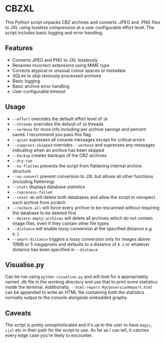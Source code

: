 # CBZXL

This Python script unpacks CBZ archives and converts .JPEG and .PNG files to JXL using lossless compression at a user configurable effort level. The script includes basic logging and error handling. 

## Features

- Converts JPEG and PNG to JXL losslessly
- Renames incorrect extensions using MIME type
- Corrects atypical or unusual colour spaces or metadata
- SQLite to skip reviously processed archives
- Basic logging
- Basic archive error handling
- User configurable timeout

## Usage

- `--effort` overrides the default effort level of `10`
- `--threads` overrides the default of `10` threads
- `--verbose` for more info including per archive savings and percent saved. I recommend you pass this flag
- `--quiet` supresses all console messages except for critical errors
- `--suppress-skipped` overrides `--verbose` and supresses any messages indicating when an archive has been skipped
- `--backup` creates backups of the CBZ archives
- `--dry-run`
- `--no-flatten` prevents the script from flattening internal archive structure
- `--no-convert` prevent conversion to JXL but allows all other functions (including flattening)
- `--stats` displays database statistics
- `--reprocess-failed`
- `--reset-db` will delete both databases and allow the script to reinspect each archive from scratch
- `--recheck-all` will force every archive to be rescanned without requiring the database to be deleted first
- `--delete-empty-archives` will delete all archives which do not contain image files, even if they contain other file types
- `--distance` will enable lossy conversion at the specified distance e.g. `0.1`
- `--smart-distance` triggers a lossy conversion only for images above 10MB or 5 megapixels and defaults to a distance of `0.1` or whatever distance has been specified in `--distance`

## Visualise.py

Can be run using `python visualise.py` and will look for a appropriately named .db file in the working directory and use that to print some statistics inside the terminal. Additionally, `--html-report MyConversionReport.html` can be appended to write an HTML file containing both the statistics normally output to the console alongside embedded graphs. 

## Caveats

The script is pretty unsophisticated and it's up to the user to have `magic`, `cjxl` etc in their path for the script to use. As far as I can tell, it catches every edge case you're likely to encounter. 
